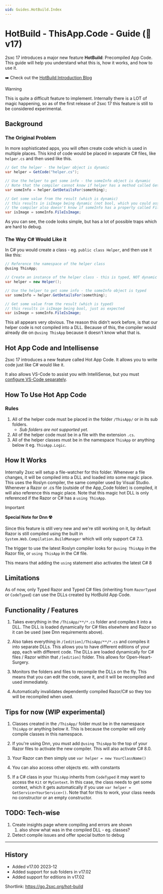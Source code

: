 ```yaml
---
uid: Guides.HotBuild.Index
---
```


# HotBuild - ThisApp.Code - Guide (🌟 v17)

2sxc 17 introduces a major new feature **HotBuild**: Precompiled App Code.
This guide will help you understand what this is, how it works, and how to use it.

➡️ Check out the [HotBuild Introduction Blog](https://2sxc.org/en/blog/post/scale-5-with-2sxc-hotbuild-on-the-5th-day)

> [!WARNING]
> This is quite a difficult feature to implement.
> Internally there is a LOT of magic happening,
> so as of the first release of 2sxc 17 this feature is still to be considered experimental.

## Background

### The Original Problem

In more sophisticated apps, you will often create code which is used in multiple places.
This kind of code would be placed in separate C# files, like `helper.cs` and then used like this.

```c#
// Get the helper - the helper object is dynamic
var helper = GetCode("helper.cs");

// Use the helper to get some info - the someInfo object is dynamic
// Note that the compiler cannot know if helper has a method called GetDetailsFor
var someInfo = helper.GetDetailsFor(something);

// Get some value from the result (which is dynamic)
// this results in isImage being dynamic (not bool, which you could assume)
// the compiler also doesn't know if someInfo has a property called FileIsImage
var isImage = someInfo.FileIsImage;
```

As you can see, the code looks simple, but has a lot of possible traps which are hard to debug.

### The Way C# Would Like it

In C# you would create a class - eg. `public class Helper`, and then use it like this:

```c#
// Reference the namespace of the helper class
@using ThisApp;

// Create an instance of the helper class - this is typed, NOT dynamic
var helper = new Helper();

// Use the helper to get some info - the someInfo object is typed
var someInfo = helper.GetDetailsFor(something);

// Get some value from the result (which is typed)
// this results in isImage being bool, just as expected
var isImage = someInfo.FileIsImage;
```

This all appears very obvious.
The reason this didn't work before, is that our helper code is not compiled into a DLL.
Because of this, the compiler would already die on `@using ThisApp` because it doesn't know what that is.

## Hot App Code and Intellisense

2sxc 17 introduces a new feature called Hot App Code.
It allows you to write code just like C# would like it.

It also allows VS-Code to assist you with IntelliSense,
but you must [configure VS-Code separately](xref:Guides.VsCode.Index).

## How To Use Hot App Code

### Rules

1. All of the helper code must be placed in the folder `/ThisApp/` or in its sub folders.
    * _Sub folders are not supported yet._
1. All of the helper code must be in a file with the extension `.cs`.
1. All of the helper classes must be in the namespace `ThisApp` or anything below it eg. `ThisApp.Logic`.

## How It Works

Internally 2sxc will setup a file-watcher for this folder.
Whenever a file changes, it will be compiled into a DLL and loaded into some magic place.
This uses the Roslyn compiler, the same compiler used by Visual Studio.
Whenever a Razor or .cs file (outside of the App_Code folder) is compiled, it will also reference this magic place.
Note that this magic hot DLL is only referenced if the Razor or C# has a `using ThisApp`.

> [!IMPORTANT]
> **Special Note for Dnn ☢️**
>
> Since this feature is still very new and we're still working on it,
> by default Razor is still compiled using the built in `System.Web.Compilation.BuildManager` which will only support C# 7.3.
>
> The trigger to use the latest Roslyn compiler looks for `@using ThisApp` in the Razor file,
> or `using ThisApp` in the C# file.
>
> This means that adding the `using` statement also activates the latest C# 8

## Limitations

As of now, only Typed Razor and Typed C# files (inheriting from `RazorTyped` or `CodeTyped`) can use the DLLs created by HotBuild App Code.

## Functionality / Features

1. Takes everything in the `/ThisApp/**/*.cs` folder and compiles it into a DLL.
   The DLL is loaded dynamically for C# files elsewhere and Razor so it can be used (see Dnn requirements above).

1. Also takes everything in `/[edition]/ThisApp/**/*.cs` and compiles it into separate DLLs.
   This allows you to have different editions of your app, each with different code.
   The DLLs are loaded dynamically for C# files / Razor within that `/[edition]` folder.
   This allows for Open-Heart-Surgery.

1. Monitors the folders and files to recompile the DLLs on the fly.
   This means that you can edit the code, save it, and it will be recompiled and used immediately.

1. Automatically invalidates dependently compiled Razor/C# so they too will be recompiled when used.

## Tips for now (WIP experimental)

1. Classes created in the `/ThisApp/` folder must be in the namespace `ThisApp` or anything below it.
   This is because the compiler will only compile classes in this namespace.

1. If you're using Dnn, you must add `@using ThisApp` to the top of your Razor files to activate the new compiler.
   This will also activate C# 8.0.

1. Your Razor can then simply use `var helper = new YourClassName()`

1. You can also access other objects etc. with constants

1. If a C# class in your `ThisApp` inherits from `CodeTyped` it may want to access the `Kit` or `MyContext`.
   In this case, the class needs to get some context, which it gets automatically if you use
   `var helper = GetService<YourService>()`.
   Note that for this to work, your class needs no constructor or an empty constructor.

## TODO: Tech-wise

1. Create insights page where compiling and errors are shown
    1. also show what was in the compiled DLL - eg. classes?
1. Detect compile issues and offer special button to debug


---

## History

* Added v17.00 2023-12
* Added support for sub folders in v17.02
* Added support for editions in v17.02

Shortlink: <https://go.2sxc.org/hot-build>
